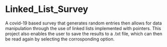 # Linked_List_Survey

A covid-19 based survey that generates random entries then allows for data manipulation through the use of linked lists implemented with pointers.
This project also enables the user to save the results to a .txt file, which can then be read again by selecting the corrosponding option. 




